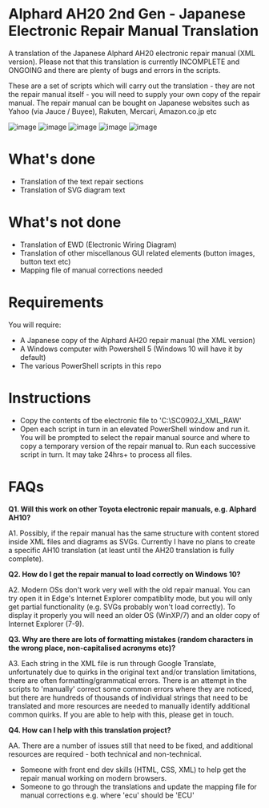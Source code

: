 # Alphard AH20 2nd Gen - Japanese Electronic Repair Manual Translation
A translation of the Japanese Alphard AH20 electronic repair manual (XML version). Please not that this translation is currently INCOMPLETE and ONGOING and there are plenty of bugs and errors in the scripts.

These are a set of scripts which will carry out the translation - they are not the repair manual itself - you will need to supply your own copy of the repair manual. The repair manual can be bought on Japanese websites such as Yahoo (via Jauce / Buyee), Rakuten, Mercari, Amazon.co.jp etc

![image](https://github.com/AzizHussain/AlphardRepairManualTranslation/assets/39553956/62f864d2-1fa1-4d4a-a9c7-060983d16aae)
![image](https://github.com/AzizHussain/AlphardRepairManualTranslation/assets/39553956/d9385bb5-87bf-4166-9e18-61bc755f6c0f)
![image](https://github.com/AzizHussain/AlphardRepairManualTranslation/assets/39553956/0af831ec-ec07-433f-8795-267e452edde1)
![image](https://github.com/AzizHussain/AlphardRepairManualTranslation/assets/39553956/cad871f9-ffb2-4514-a168-88f83ae6f6ad)
![image](https://github.com/AzizHussain/AlphardRepairManualTranslation/assets/39553956/40407a78-2236-4748-bb94-9afb59c60964)


# What's done
* Translation of the text repair sections
* Translation of SVG diagram text

# What's not done
* Translation of EWD (Electronic Wiring Diagram)
* Translation of other miscellanous GUI related elements (button images, button text etc)
* Mapping file of manual corrections needed
  
# Requirements
You will require:
- A Japanese copy of the Alphard AH20 repair manual (the XML version)
- A Windows computer with Powershell 5 (Windows 10 will have it by default)
- The various PowerShell scripts in this repo

# Instructions
- Copy the contents of tbe electronic file to 'C:\SC0902J_XML_RAW'
- Open each script in turn in an elevated PowerShell window and run it. You will be prompted to select the repair manual source and where to copy a temporary version of the repair manual to. Run each successive script in turn. It may take 24hrs+ to process all files.

# FAQs
**Q1. Will this work on other Toyota electronic repair manuals, e.g. Alphard AH10?**

A1. Possibly, if the repair manual has the same structure with content stored inside XML files and diagrams as SVGs. Currently I have no plans to create a specific AH10 translation (at least until the AH20 translation is fully complete).

**Q2. How do I get the repair manual to load correctly on Windows 10?**

A2. Modern OSs don't work very well with the old repair manual. You can try open it in Edge's Internet Explorer compatiblity mode, but you will only get partial functionality (e.g. SVGs probably won't load correctly). To display it properly you will need an older OS (WinXP/7) and an older copy of Internet Explorer (7-9).

**Q3. Why are there are lots of formatting mistakes (random characters in the wrong place, non-capitalised acronyms etc)?**

A3. Each string in the XML file is run through Google Translate, unfortunately due to quirks in the original text and/or translation limitations, there are often formatting/grammatical errors. There is an attempt in the scripts to 'manually' correct some common errors where they are noticed, but there are hundreds of thousands of individual strings that need to be translated and more resources are needed to manually identify additional common quirks. If you are able to help with this, please get in touch.

**Q4. How can I help with this translation project?**

AA. There are a number of issues still that need to be fixed, and additional resources are required - both technical and non-technical.
* Someone with front end dev skills (HTML, CSS, XML) to help get the repair manual working on modern browsers.
* Someone to go through the translations and update the mapping file for manual corrections e.g. where 'ecu' should be 'ECU'
